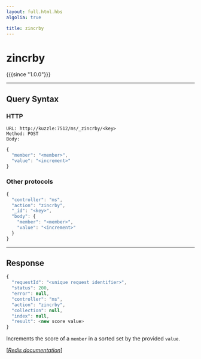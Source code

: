 ```yaml
---
layout: full.html.hbs
algolia: true

title: zincrby
---
```


# zincrby

{{{since "1.0.0"}}}




---

## Query Syntax

### HTTP

```http
URL: http://kuzzle:7512/ms/_zincrby/<key>
Method: POST  
Body:
```


```js
{
  "member": "<member>",
  "value": "<increment>"
}
```



### Other protocols


```js
{
  "controller": "ms",
  "action": "zincrby",
  "_id": "<key>",
  "body": {
    "member": "<member>",
    "value": "<increment>"
  }
}
```

---

## Response

```javascript
{
  "requestId": "<unique request identifier>",
  "status": 200,
  "error": null,
  "controller": "ms",
  "action": "zincrby",
  "collection": null,
  "index": null,
  "result": <new score value>
}
```

Increments the score of a `member` in a sorted set by the provided `value`.

[[_Redis documentation_]](https://redis.io/commands/zincrby)
